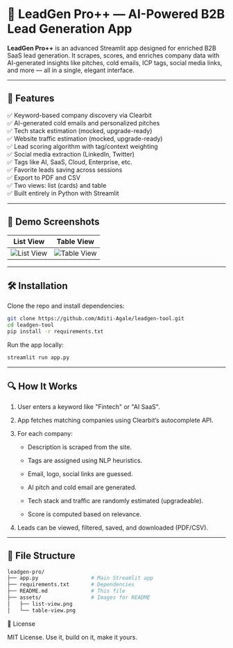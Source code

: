 # 🚀 LeadGen Pro++ — AI-Powered B2B Lead Generation App

**LeadGen Pro++** is an advanced Streamlit app designed for enriched B2B SaaS lead generation. It scrapes, scores, and enriches company data with AI-generated insights like pitches, cold emails, ICP tags, social media links, and more — all in a single, elegant interface.

---

## 🎯 Features

✅ Keyword-based company discovery via Clearbit  
✅ AI-generated cold emails and personalized pitches  
✅ Tech stack estimation (mocked, upgrade-ready)  
✅ Website traffic estimation (mocked, upgrade-ready)  
✅ Lead scoring algorithm with tag/context weighting  
✅ Social media extraction (LinkedIn, Twitter)  
✅ Tags like AI, SaaS, Cloud, Enterprise, etc.  
✅ Favorite leads saving across sessions  
✅ Export to PDF and CSV  
✅ Two views: list (cards) and table  
✅ Built entirely in Python with Streamlit  

---

## 📸 Demo Screenshots

| List View | Table View |
|-----------|------------|
| ![List View](assets/list-view.png) | ![Table View](assets/table-view.png) |

---

## 🛠️ Installation

Clone the repo and install dependencies:

```bash
git clone https://github.com/Aditi-Agale/leadgen-tool.git
cd leadgen-tool
pip install -r requirements.txt
```
Run the app locally:

```bash
streamlit run app.py
```
---
## 🔍 How It Works
1. User enters a keyword like "Fintech" or "AI SaaS".

2. App fetches matching companies using Clearbit’s autocomplete API.

3. For each company:

   - Description is scraped from the site.

   - Tags are assigned using NLP heuristics.

   - Email, logo, social links are guessed.

   - AI pitch and cold email are generated.

   - Tech stack and traffic are randomly estimated (upgradeable).

   - Score is computed based on relevance.

4. Leads can be viewed, filtered, saved, and downloaded (PDF/CSV).

---
## 📁 File Structure
```bash
leadgen-pro/
├── app.py                 # Main Streamlit app
├── requirements.txt       # Dependencies
├── README.md              # This file
├── assets/                # Images for README
│   ├── list-view.png
│   └── table-view.png
```
📜 License

MIT License. Use it, build on it, make it yours.

